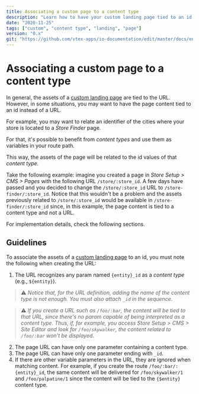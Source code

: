 ```yaml
---
title: Associating a custom page to a content type
description: "Learn how to have your custom landing page tied to an id instead of a URL."
date: "2020-11-25"
tags: ["custom", "content type", "landing", "page"]
version: "0.x"
git: "https://github.com/vtex-apps/io-documentation/edit/master/docs/en/Recipes/templates/associating-a-custom-page-to-a-content-type.md"
---
```


# Associating a custom page to a content type

In general, the assets of a [custom landing page](https://developers.vtex.com/vtex-developer-docs/docs/vtex-io-documentation-creating-a-new-custom-page) are tied to the URL. However, in some situations, you may want to have the page content tied to an id instead of a URL.

For example, you may want to relate an identifier of the cities where your store is located to a *Store Finder* page.

For that, it's possible to benefit from *content types* and use them as variables in your route path.

This way, the assets of the page will be related to the id values of that *content type.* 

Take the following example: imagine you created a page in *Store Setup > CMS > Pages* with the following URL `/store/:store_id`. A few days have passed and you decided to change the `/store/:store_id` URL to `/store-finder/:store_id`. Notice that this wouldn't be a problem and the assets previously related to `/store/:store_id` would be available in `/store-finder/:store_id` since, in this example, the page content is tied to a content type and not a URL.

For implementation details, check the following sections.

## Guidelines

To associate the assets of a [custom landing page](https://developers.vtex.com/vtex-developer-docs/docs/vtex-io-documentation-creating-a-new-custom-page) to an id, you must note the following when creating the URL:

1. The URL recognizes any param named `{entity}_id` as a *content type* (e.g., `${entity}`).

>⚠️ *Notice that, for the URL definition, adding the name of the content type is not enough. You must also attach `_id` in the sequence.*

>⚠️ *If you create a URL such as `/foo/:bar`, the content will be tied to that URL, since there's no param capable of being interpreted as a content type. Thus, if, for example, you access *Store Setup > CMS > Site Editor* and look for  `/foo/skywalker`, the content related to `/foo/:bar` won't be displayed.*

2. The page URL can have only one parameter containing a content type.
3. The page URL can have only one parameter ending with `_id`.
4. If there are other variable parameters in the URL, they are ignored when matching content. For example, if you create the route `/foo/:bar/:{entity}_id`, the same content will be delivered for `/foo/skywalker/1` and `/foo/palpatine/1` since the content will be tied to the `{$entity}` content type.
